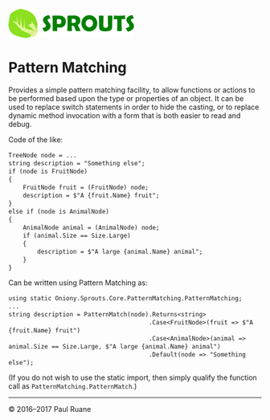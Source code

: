 ![S·P·R·O·U·T·S](https://raw.githubusercontent.com/oniony/Sprouts/master/Graphics/Sprouts.png)

Pattern Matching
================

Provides a simple pattern matching facility, to allow functions or actions to be performed
based upon the type or properties of an object. It can be used to replace switch statements
in order to hide the casting, or to replace dynamic method invocation with a form that is both easier
to read and debug.

Code of the like:

    TreeNode node = ...
    string description = "Something else";
    if (node is FruitNode)
    {
        FruitNode fruit = (FruitNode) node;
        description = $"A {fruit.Name} fruit";
    }
    else if (node is AnimalNode)
    {
        AnimalNode animal = (AnimalNode) node;
        if (animal.Size == Size.Large)
        {
            description = $"A large {animal.Name} animal";
        }
    }

Can be written using Pattern Matching as:

    using static Oniony.Sprouts.Core.PatternMatching.PatternMatching;
    ...
    string description = PatternMatch(node).Returns<string>
                                           .Case<FruitNode>(fruit => $"A {fruit.Name} fruit")
                                           .Case<AnimalNode>(animal => animal.Size == Size.Large, $"A large {animal.Name} animal")
                                           .Default(node => "Something else");

(If you do not wish to use the static import, then simply qualify the function call as `PatternMatching.PatternMatch`.)
- - - 

© 2016–2017 Paul Ruane
